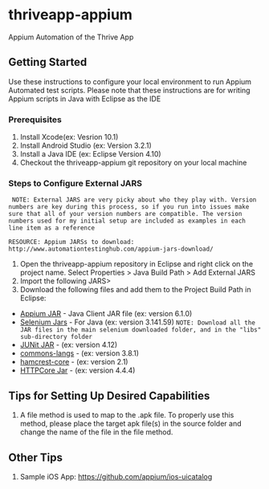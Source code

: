 # thriveapp-appium
Appium Automation of the Thrive App

## Getting Started
Use these instructions to configure your local environment to run Appium Automated test scripts. Please note that these instructions are for writing Appium scripts in Java with Eclipse as the IDE
### Prerequisites
1. Install Xcode(ex: Vesrion 10.1)
2. Install Android Studio (ex: Version 3.2.1)
3. Install a Java IDE (ex: Eclipse Version 4.10)
4. Checkout the thriveapp-appium git repository on your local machine

### Steps to Configure External JARS
``` NOTE: External JARS are very picky about who they play with. Version numbers are key during this process, so if you run into issues make sure that all of your version numbers are compatible. The version numbers used for my initial setup are included as examples in each line item as a reference```

``` RESOURCE: Appium JARSs to download: http://www.automationtestinghub.com/appium-jars-download/ ```
1. Open the thriveapp-appium repository in Eclipse and right click on the project name. Select Properties > Java Build Path > Add External JARS
2. Import the following JARS>
5. Download the following files and add them to the Project Build Path in Eclipse:
  * [Appium JAR](https://mvnrepository.com/artifact/io.appium/java-client/6.1.0) - Java Client JAR file (ex: version 6.1.0)
  * [Selenium Jars]( https://www.seleniumhq.org/download/) - For Java (ex: version 3.141.59) 
  ```NOTE: Download all the JAR files in the main selenium downloaded folder, and in the "libs" sub-directory folder ```
  * [JUNit JAR](https://mvnrepository.com/artifact/junit/junit/4.12) - (ex: version 4.12)
  * [commons-langs](https://mvnrepository.com/artifact/org.apache.commons/commons-lang3/3.8.1) - (ex: version 3.8.1)
  * [hamcrest-core](https://mvnrepository.com/artifact/org.hamcrest/hamcrest-core/2.1) - (ex: version 2.1)
  * [HTTPCore Jar](https://mvnrepository.com/artifact/org.apache.httpcomponents/httpcore/4.4.4) - (ex: version 4.4.4)

## Tips for Setting Up Desired Capabilities
1. A file method is used to map to the .apk file. To properly use this method, please place the target apk file(s) in the source folder and change the name of the file in the file method.

## Other Tips
1. Sample iOS App: https://github.com/appium/ios-uicatalog
